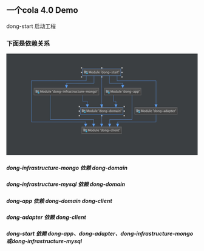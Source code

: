 ## 一个cola 4.0 Demo

dong-start 启动工程

### 下面是依赖关系

![依赖关系图](start_dependency.jpg "依赖关系图")

##### dong-infrastructure-mongo 依赖 dong-domain
##### dong-infrastructure-mysql 依赖 dong-domain
##### dong-app 依赖 dong-domain dong-client
##### dong-adapter 依赖 dong-client
##### dong-start 依赖 dong-app、dong-adapter、dong-infrastructure-mongo或dong-infrastructure-mysql